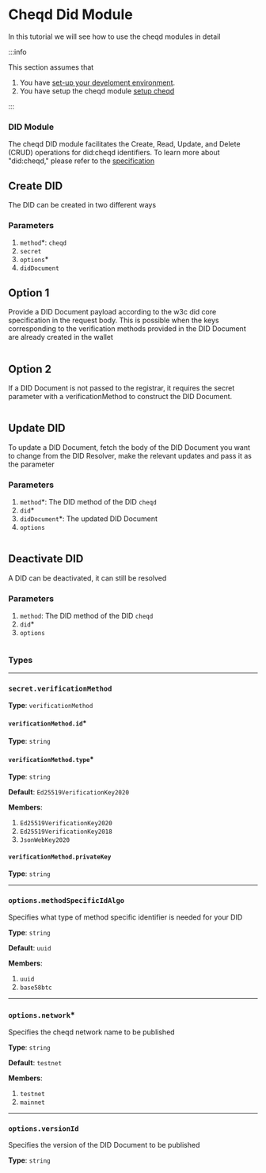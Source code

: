 # Cheqd Did Module

In this tutorial we will see how to use the cheqd modules in detail

:::info

This section assumes that

1. You have [set-up your develoment environment](../../getting-started).
2. You have setup the cheqd module [setup cheqd](../../getting-started/set-up/cheqd/index.md)

:::

### DID Module

The cheqd DID module facilitates the Create, Read, Update, and Delete (CRUD) operations for did:cheqd identifiers. To learn more about "did:cheqd," please refer to the [specification](https://github.com/cheqd/identity-docs/blob/main/architecture/adr-list/adr-001-cheqd-did-method.md)

## Create DID

The DID can be created in two different ways

### Parameters

1. `method`\*: `cheqd`
2. `secret`
3. `options`\*
4. `didDocument`

## Option 1
Provide a DID Document payload according to the w3c did core specification in the request body. This is possible when the keys corresponding to the verification methods provided in the DID Document are already created in the wallet

```typescript showLineNumbers set-up-cheqd.ts section-2

```

## Option 2
If a DID Document is not passed to the registrar, it requires the secret parameter with a verificationMethod to construct the DID Document.

```typescript showLineNumbers set-up-cheqd.ts section-3

```

## Update DID

To update a DID Document, fetch the body of the DID Document you want to change from the DID Resolver, make the relevant updates and pass it as the parameter

### Parameters

1. `method`\*: The DID method of the DID `cheqd`
2. `did`\*
3. `didDocument`\*: The updated DID Document
4. `options`

```typescript showLineNumbers set-up-cheqd.ts section-4

```

## Deactivate DID
A DID can be deactivated, it can still be resolved

### Parameters

1. `method`: The DID method of the DID `cheqd`
2. `did`\*
3. `options`

```typescript showLineNumbers set-up-cheqd.ts section-5

```

### Types

---

### `secret.verificationMethod`

**Type**: `verificationMethod`

#### `verificationMethod.id`\*

**Type**: `string`

#### `verificationMethod.type`\*

**Type**: `string`

**Default**: `Ed25519VerificationKey2020`

**Members**:

1. `Ed25519VerificationKey2020`
2. `Ed25519VerificationKey2018`
3. `JsonWebKey2020`


#### `verificationMethod.privateKey`

**Type**: `string`

---

### `options.methodSpecificIdAlgo`

Specifies what type of method specific identifier is needed for your DID

**Type**: `string`

**Default**: `uuid`

**Members**:

1. `uuid`
2. `base58btc`

---

### `options.network`\*

Specifies the cheqd network name to be published

**Type**: `string`

**Default**: `testnet`

**Members**:

1. `testnet`
2. `mainnet`

---

### `options.versionId`

Specifies the version of the DID Document to be published

**Type**: `string`
